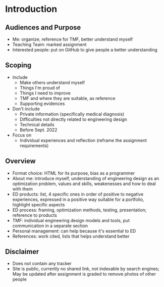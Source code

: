 # Introduction

## Audiences and Purpose
 - Me: organize, reference for TMF, better understand myself
 - Teaching Team: marked assignment
 - Interested people: put on GitHub to give people a better understanding

## Scoping
 - Include
    - Make others understand myself
    - Things I'm proud of
    - Things I need to improve
    - TMF and where they are suitable, as reference
    - Supporting evidences
 - Don't include
    - Private information (specifically medical diagnosis)
    - Difficulties not directly related to engineering  design
    - Technical details
    - Before Sept. 2022
 - Focus on
    - Individual experiences and reflection (reframe the assignment requirements)

## Overview
 - Format choice: HTML for its purpose, bias as a programmer
 - About me: introduce myself, understanding of engineering design as an optimization problem, values and skills, weakenesses and how to deal with them
 - ED products: list, 4 specific ones in order of positive to negative experiences, expressed in a positive way suitable for a portfolio, highlight specific aspects
 - ED process: framing, optimization methods, testing, presentation; reference to products
 - TMF: individual engineering design models and tools, put communication in a separate section
 - Personal management: can help because it's essential to ED
 - References: work cited, lists that helps understand better

## Disclaimer
 - Does not contain any tracker
 - Site is public, currently no shared link, not indexable by search engines; May be updated after assignment is graded to remove photos of other people
